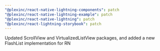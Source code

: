 ```yaml
---
"@plexinc/react-native-lightning-components": patch
"@plexinc/react-native-lightning-example": patch
"@plexinc/react-native-lightning": patch
"@plexinc/react-lightning-storybook": patch
---
```


Updated ScrollView and VirtualizedListView packages, and added a new FlashList implementation for RN
